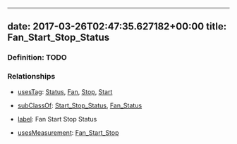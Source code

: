 
---
date: 2017-03-26T02:47:35.627182+00:00
title: Fan_Start_Stop_Status
---
### Definition: TODO

### Relationships

* [usesTag](https://brickschema.org/schema/1.0/BrickFrame#usesTag): [Status](https://brickschema.org/schema/1.0/BrickTag#Status), [Fan](https://brickschema.org/schema/1.0/BrickTag#Fan), [Stop](https://brickschema.org/schema/1.0/BrickTag#Stop), [Start](https://brickschema.org/schema/1.0/BrickTag#Start)

* [subClassOf](http://www.w3.org/2000/01/rdf-schema#subClassOf): [Start_Stop_Status](https://brickschema.org/schema/1.0/Brick#Start_Stop_Status), [Fan_Status](https://brickschema.org/schema/1.0/Brick#Fan_Status)

* [label](http://www.w3.org/2000/01/rdf-schema#label): Fan Start Stop Status

* [usesMeasurement](https://brickschema.org/schema/1.0/BrickFrame#usesMeasurement): [Fan_Start_Stop](https://brickschema.org/schema/1.0/Brick#Fan_Start_Stop)
